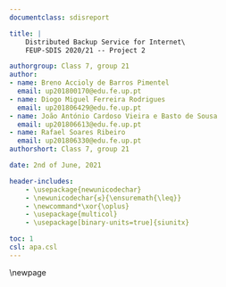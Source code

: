 ```yaml
---
documentclass: sdisreport

title: |
    Distributed Backup Service for Internet\
    FEUP-SDIS 2020/21 -- Project 2

authorgroup: Class 7, group 21
author:
- name: Breno Accioly de Barros Pimentel
  email: up201800170@edu.fe.up.pt
- name: Diogo Miguel Ferreira Rodrigues
  email: up201806429@edu.fe.up.pt
- name: João António Cardoso Vieira e Basto de Sousa
  email: up201806613@edu.fe.up.pt
- name: Rafael Soares Ribeiro
  email: up201806330@edu.fe.up.pt
authorshort: Class 7, group 21

date: 2nd of June, 2021

header-includes:
    - \usepackage{newunicodechar}
    - \newunicodechar{≤}{\ensuremath{\leq}}
    - \newcommand*\xor{\oplus}
    - \usepackage{multicol}
    - \usepackage[binary-units=true]{siunitx}

toc: 1
csl: apa.csl
---
```


\newpage
